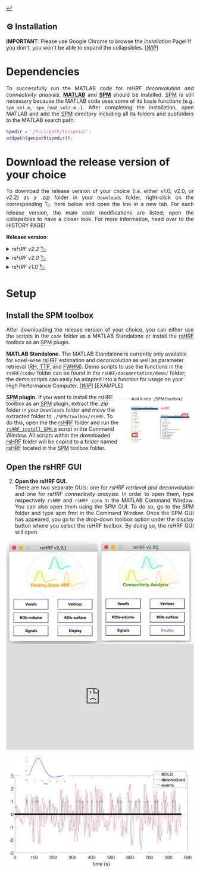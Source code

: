 <a href="https://github.com/compneuro-da/rsHRF/blob/update/README.md#table-of-contents">:leftwards_arrow_with_hook:</a> <br>

⚙️ Installation
----
__IMPORTANT__: Please use Google Chrome to browse the _Installation_ Page! If you don't, you won't be able to expand the collapsibles. [<abbr title="Work In Progress"><i>WIP</i></abbr>]

# Dependencies
<p align="justify">To successfully run the MATLAB code for <i>rsHRF deconvolution and connectivity analysis</i>, <a href="https://nl.mathworks.com/help/install/"><b>MATLAB</b></a> and <a href="https://www.fil.ion.ucl.ac.uk/spm/software/download/"><abbr title="Statistical Parametric Mapping"><b>SPM</b></abbr></a> should be installed. <abbr title="Statistical Parametric Mapping">SPM</abbr> is still necessary because the MATLAB code uses some of its basis functions (e.g. <code>spm_vol.m</code>, <code>spm_read_vols.m</code>...). After completing the installation, open MATLAB and add the <abbr title="Statistical Parametric Mapping">SPM</abbr> directory including all its folders and subfolders to the MATLAB search path:</p>
	
``` matlab
spmdir = '/full/path/to/spm12/';
addpath(genpath(spmdir));
 ```

# Download the release version of your choice
<p align="justify">To download the release version of your choice (i.e. either v1.0, v2.0, or v2.2) as a <i>.zip</i> folder in your <code>Downloads</code> folder, right-click on the corresponding 🏷 here below and open the link in a new tab. For each release version, the main <i>code</i> modifications are listed; open the collapsibles to have a closer look. For more information, head over to the HISTORY PAGE!</p> <!-- The <a href="https://github.com/compneuro-da/rsHRF"><abbr title="resting-state hemodynamic response function">rsHRF</abbr> GitHub repository</a> will always contain the latest version of the <abbr title="statistical parametric mapping">SPM</abbr> plugin (<i>Jan 9, 2019</i>: <b>v2.0</b>).--> 

<b>Release version</b>: 

<details><summary><i>rsHRF v2.2</i> <a href="">🏷</a> </summary>
<br>

```diff
!  Main modifications (M):  
``` 

* <p align="justify"><b>surface-based analysis</b>: a surface-based analysis module has been added to the processing pipeline which you can select by clicking on either the <code>vertices</code> (whole-brain analysis) or <code>ROI-surface</code> (ROI analyis) panel in the GUI.</p>
* <p align="justify"><b>visualization of <abbr title="resting-state hemodynamic response function">rsHRF</abbr> shapes</b>: the <abbr title="resting-state hemodynamic response function">rsHRF</abbr> shapes can be visualized by clicking on the <code>Display</code> panel in the GUI. The underlying script (<a href="https://github.com/compneuro-da/rsHRF/blob/update/code/rsHRF_viewer.m"><code>rsHRF_viewer.m</code></a>) has been added to the <code>code</code> folder.</p>
* <b><abbr title="resting-state hemodynamic response function">rsHRF</abbr> estimation method</b>: the HRF basis functions have been updated, i.e. a Gamma/Fourier basis function (<a href="https://github.com/compneuro-da/rsHRF/blob/update/code/rsHRF_estimation_temporal_basis.m"><code>rsHRF_estimation_temporal_basis.m</code></a>) and a m-file (<a href="https://github.com/compneuro-da/rsHRF/blob/update/code/rsHRF_estimation_impulseest.m"><code>rsHRF_estimation_impulseest.m</code></a>) for non-parametric impulse response estimation (which is not included in the rsHRF GUI) have been added, along with an an update of the (s)FIR model (<a href="https://github.com/compneuro-da/rsHRF/blob/update/code/rsHRF_estimation_FIR.m"><code>rsHRF_estimation_FIR.m</code></a>).</p> 
* <b>connectivity analysis</b>: a m-file (<a href="https://github.com/compneuro-da/rsHRF/blob/update/code/rsHRF_mvgc.m"><code>rsHRF_mvgc.m</code></a>) for multivariate Granger causality analysis  has been added to the processing pipeline.</p>
<br>

</details>

<details><summary><i>rsHRF v2.0</i> <a href="https://github.com/compneuro-da/rsHRF/archive/v2.0.zip">🏷</a></summary>
<br>

```diff
!  Main modifications (M):  
``` 

* <p align="justify"><b>functional connectivity</b>: a functional connectivity analysis module has been added to the processing pipeline, including the Pearson and Spearman correlation.</p>
* <p align="justify"><b>effective connectivity</b>: an effective connectivity analysis module has been added to the processing pipeline, including the Pairwise/Conditional/Partially Conditioned Granger causality methods.</p>
* <p align="justify"><b>rsHRF_install_SPM.m</b>: <a href="https://github.com/compneuro-da/rsHRF/blob/update/code/rsHRF_install_SPM.m"><code>rsHRF_install_SPM.m</code></a> has been added to the <code>code</code> folder to facilitate the installation of the <abbr title="statistical parametric mapping">SPM</abbr> plugin.</p>
<br>

</details>

<details><summary><i>rsHRF v1.0</i> <a href="https://github.com/compneuro-da/rsHRF/archive/v1.0.zip">🏷</a></summary>
<br>

```diff
!  Main modifications (M):  
``` 

* <p align="justify"><b>outlier removal</b>: outliers based on the <abbr title="resting-state hemodynamic response function">rsHRF</abbr> <abbr title="response height">RH</abbr> can be deleted and interpolated accordingly by respectively using <a href="https://github.com/compneuro-da/rsHRF/blob/master/deleteoutliers.m"><code>deleteoutliers.m</code></a> and <a href="https://github.com/compneuro-da/rsHRF/blob/master/inpaint_nans3.m"><code>inpaint_nans3.m</code></a>; the output files will then contain the <abbr title="OutLier ReMoval"><i>Olrm</i></abbr> abbreviation. Outlier removal is only legit when conducting a whole-brain analysis.</p>
* <p align="justify"><b>local peak detection</b>: the parameter used for local peak detection (<code>localK</code>) has been modified with its value depending on the <abbr title="repetition time">TR</abbr>.</p>
* <p align="justify"><b>global parameter modification</b>: some global parameters such as the interpolation method for outlier removal, can be adapted in <a href="https://github.com/compneuro-da/rsHRF/blob/master/wgr_rsHRF_global_para.m"><code>wgr_rsHRF_global_para.m</code></a>.</p>
* <p align="justify"><b><abbr title="resting-state hemodynamic response function">rsHRF</abbr> estimation method</b>: the <abbr title="resting-state hemodynamic response function">rsHRF</abbr> estimation method can be set to either <a href="https://github.com/compneuro-da/rsHRF/blob/master/wgr_rshrf_estimation_canonhrf2dd_par2.m"><abbr title="canonical HRF with its delay and dispersion derivatives"><i>canon2dd</i></abbr></a> or <a href="https://github.com/compneuro-da/rsHRF/blob/master/wgr_rsHRF_FIR.m"><abbr title="smoothed Finite Impulse Response basis functions"><i>(s)FIR</i></abbr></a>.</p>
<br>

</details>

# Setup
## Install the SPM toolbox
<p align="justify">After downloading the release version of your choice, you can either use the scripts in the <code>code</code> folder as a MATLAB Standalone or install the <abbr title="resting-state hemodynamic response function">rsHRF</abbr> toolbox as an <abbr title="statistical parametric mapping">SPM</abbr> plugin.</p>

<b>MATLAB Standalone.</b> The MATLAB Standalone is currently only available for voxel-wise <abbr title="resting-state hemodynamic response function">rsHRF</abbr> estimation and deconvolution as well as parameter retrieval (<abbr title="response height">RH</abbr>, <abbr title="time to peak">TTP</abbr>, and <abbr title="full width at half maximum">FWHM</abbr>). Demo scripts to use the functions in the <code>rsHRF/code/</code> folder can be found in the <code>rsHRF/documentation/demo/</code> folder; the demo scripts can easly be adapted into a function for usage on your High Performance Computer. [<abbr title="Work In Progress"><i>WIP</i></abbr>] [EXAMPLE] 
	
<!-- The demo script can also be tranformed for usage on the cluster (see: XXX). However, for now, the connectivity scripts are not yet available as a standalone as they are incorporated in the SPM script.  use separet functions (for cluster usage); connectivity only available as part of SPM plugin  Follow the instructions. For more information, look at the ppt or watch the narrated video! -->

<img align="right" src="https://github.com/compneuro-da/rsHRF/blob/update/img/install_02.png" alt="Download" width="200"/>

<b><abbr title="statistical parametric mapping">SPM</abbr> plugin.</b> If you want to install the <abbr title="resting-state hemodynamic response function">rsHRF</abbr> toolbox as an <abbr title="statistical parametric mapping">SPM</abbr> plugin, extract the <i>.zip</i> folder in your <code>Downloads</code> folder and move the extracted folder to <code>./SPM/toolbox/rsHRF</code>. To do this, open the the <abbr title="resting-state hemodynamic response function">rsHRF</abbr> folder and run the <a href="https://github.com/compneuro-da/rsHRF/blob/master/rsHRF_install_SPM.m" title="rsHRF_install_SPM.m"><code>rsHRF_install_SPM.m</code></a> script in the Command Window. All scripts within the downloaded <abbr title="resting-state hemodynamic response function">rsHRF</abbr> folder will be copied to a folder named <abbr title="resting-state hemodynamic response function">rsHRF</abbr> located in the <abbr title="statistical parametric mapping">SPM</abbr> toolbox folder.  

## Open the rsHRF GUI

2. <p align="justify"> <b>Open the rsHRF GUI.</b> <br> There are two separate GUIs: one for <i>rsHRF retrieval and deconvolution</i> and one for <i>rsHRF connectivity analysis</i>. In order to open them, type respectively <code>rsHRF</code> and <code>rsHRF conn</code> in the MATLAB Command Window. You can also open them using the SPM GUI. To do so, go to the SPM folder and type spm fmri in the Command Window. Once the SPM GUI has appeared, you go to the drop-down toolbox option under the display button where you select the rsHRF toolbox. By doing so, the rsHRF GUI will open.
	
<img align="center" src="https://github.com/compneuro-da/rsHRF/blob/update/img/rsHRF_GUI_v2.2.png?raw=true" alt="Download" width="600"/>

<div style="width:100%; padding-bottom:56.25%; position:relative;">

  <iframe src="https://github.com/compneuro-da/rsHRF/blob/update/img/installation/tutorial.html" style="position:absolute; top:0px; left:0px; width:100%; height:100%; border: none; overflow: hidden;"></iframe>

</div>

<!--
1. Extract all
2. to spm tooloxes
3. open matlab
4. in command line
which spm version?? 
    * Run code in Command Window (within <abbr title="resting-state hemodynamic response function">rsHRF</abbr> folder)
      >> rsHRF_install_SPM
       -- SPM should be installed
       -- Codes will be copied to ./SPM/toolbox/rsHRF -- link to folder?? 
			             = spm('Dir')
    * Or add it into ./SPM/toolbox/
3. Start <abbr title="resting-state hemodynamic response function">rsHRF</abbr>
4. Start connectivity analysis
-->

<!--
```matlab
rsHRF_install_SPM %haha
```
```xml
<myxml>
   <someElement />  
</myxml>
```
-->

[![alt text](https://github.com/compneuro-da/rsHRF/blob/update/img/example_hrf.png)](https://github.com/compneuro-da/rsHRF/blob/update/img/installation/rsHRF01_install_SPM_plugin_200217.mp4 "title")
